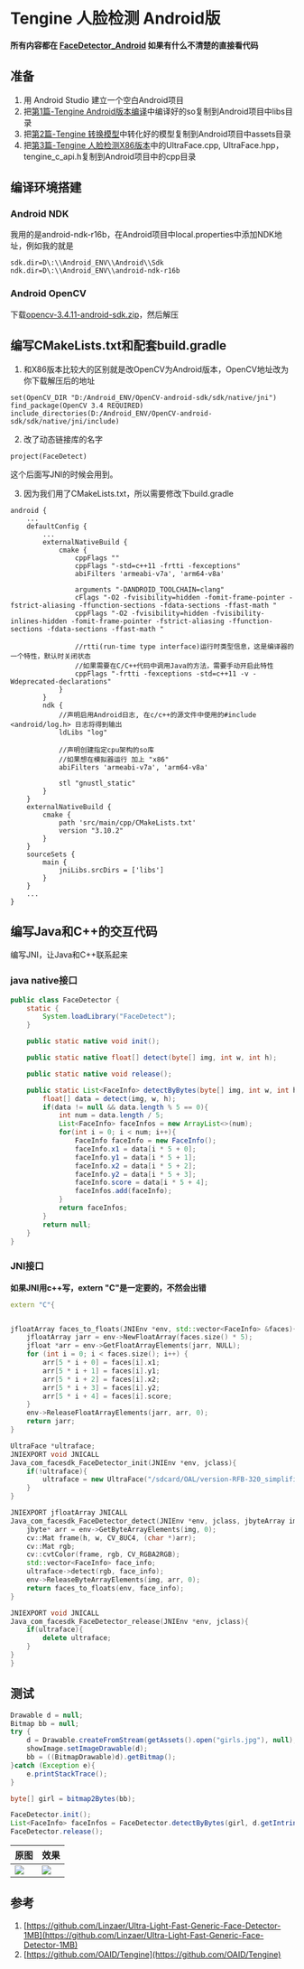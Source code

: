 # Tengine 人脸检测 Android版

**所有内容都在 [FaceDetector_Android](https://github.com/jiangzhongbo/Tengine_Tutorial/tree/master/3_FaceDetector_Android/Android) 如果有什么不清楚的直接看代码**

## 准备

1. 用 Android Studio 建立一个空白Android项目
2. 把[第1篇-Tengine Android版本编译](https://zhuanlan.zhihu.com/p/182743221)中编译好的so复制到Android项目中libs目录
3. 把[第2篇-Tengine 转换模型](https://zhuanlan.zhihu.com/p/187387769)中转化好的模型复制到Android项目中assets目录
4. 把[第3篇-Tengine 人脸检测X86版本](https://zhuanlan.zhihu.com/p/196450160)中的UltraFace.cpp, UltraFace.hpp， tengine_c_api.h复制到Android项目中的cpp目录

## 编译环境搭建

### Android NDK

我用的是android-ndk-r16b，在Android项目中local.properties中添加NDK地址，例如我的就是
```
sdk.dir=D\:\\Android_ENV\\Android\\Sdk
ndk.dir=D\:\\Android_ENV\\android-ndk-r16b
```

### Android OpenCV

下载[opencv-3.4.11-android-sdk.zip](https://github.com/opencv/opencv/releases/download/3.4.11/opencv-3.4.11-android-sdk.zip)，然后解压

## 编写CMakeLists.txt和配套build.gradle

1. 和X86版本比较大的区别就是改OpenCV为Android版本，OpenCV地址改为你下载解压后的地址

```
set(OpenCV_DIR "D:/Android_ENV/OpenCV-android-sdk/sdk/native/jni")
find_package(OpenCV 3.4 REQUIRED)
include_directories(D:/Android_ENV/OpenCV-android-sdk/sdk/native/jni/include)
```

2. 改了动态链接库的名字
```
project(FaceDetect)
```
这个后面写JNI的时候会用到。

3. 因为我们用了CMakeLists.txt，所以需要修改下build.gradle

```
android {
    ...
    defaultConfig {
        ...
        externalNativeBuild {
            cmake {
                cppFlags ""
                cppFlags "-std=c++11 -frtti -fexceptions"
                abiFilters 'armeabi-v7a', 'arm64-v8a'

                arguments "-DANDROID_TOOLCHAIN=clang"
                cFlags "-O2 -fvisibility=hidden -fomit-frame-pointer -fstrict-aliasing -ffunction-sections -fdata-sections -ffast-math "
                cppFlags "-O2 -fvisibility=hidden -fvisibility-inlines-hidden -fomit-frame-pointer -fstrict-aliasing -ffunction-sections -fdata-sections -ffast-math "

                //rtti(run-time type interface)运行时类型信息，这是编译器的一个特性，默认时关闭状态
                //如果需要在C/C++代码中调用Java的方法，需要手动开启此特性
                cppFlags "-frtti -fexceptions -std=c++11 -v -Wdeprecated-declarations"
            }
        }
        ndk {
            //声明启用Android日志, 在c/c++的源文件中使用的#include <android/log.h> 日志将得到输出
            ldLibs "log"

            //声明创建指定cpu架构的so库
            //如果想在模拟器运行 加上 "x86"
            abiFilters 'armeabi-v7a', 'arm64-v8a'

            stl "gnustl_static"
        }
    }
    externalNativeBuild {
        cmake {
            path 'src/main/cpp/CMakeLists.txt'
            version "3.10.2"
        }
    }
    sourceSets {
        main {
            jniLibs.srcDirs = ['libs']
        }
    }
    ...
}
```

## 编写Java和C++的交互代码

编写JNI，让Java和C++联系起来

### java native接口
```java
public class FaceDetector {
    static {
        System.loadLibrary("FaceDetect");
    }

    public static native void init();

    public static native float[] detect(byte[] img, int w, int h);

    public static native void release();

    public static List<FaceInfo> detectByBytes(byte[] img, int w, int h){
        float[] data = detect(img, w, h);
        if(data != null && data.length % 5 == 0){
            int num = data.length / 5;
            List<FaceInfo> faceInfos = new ArrayList<>(num);
            for(int i = 0; i < num; i++){
                FaceInfo faceInfo = new FaceInfo();
                faceInfo.x1 = data[i * 5 + 0];
                faceInfo.y1 = data[i * 5 + 1];
                faceInfo.x2 = data[i * 5 + 2];
                faceInfo.y2 = data[i * 5 + 3];
                faceInfo.score = data[i * 5 + 4];
                faceInfos.add(faceInfo);
            }
            return faceInfos;
        }
        return null;
    }
}
```

### JNI接口

**如果JNI用c++写，extern "C"是一定要的，不然会出错**

```c++
extern "C"{


jfloatArray faces_to_floats(JNIEnv *env, std::vector<FaceInfo> &faces){
    jfloatArray jarr = env->NewFloatArray(faces.size() * 5);
    jfloat *arr = env->GetFloatArrayElements(jarr, NULL);
    for (int i = 0; i < faces.size(); i++) {
        arr[5 * i + 0] = faces[i].x1;
        arr[5 * i + 1] = faces[i].y1;
        arr[5 * i + 2] = faces[i].x2;
        arr[5 * i + 3] = faces[i].y2;
        arr[5 * i + 4] = faces[i].score;
    }
    env->ReleaseFloatArrayElements(jarr, arr, 0);
    return jarr;
}

UltraFace *ultraface;
JNIEXPORT void JNICALL
Java_com_facesdk_FaceDetector_init(JNIEnv *env, jclass){
    if(!ultraface){
        ultraface = new UltraFace("/sdcard/OAL/version-RFB-320_simplified.tmfile", 320, 240, 4, 0.65);
    }
}

JNIEXPORT jfloatArray JNICALL
Java_com_facesdk_FaceDetector_detect(JNIEnv *env, jclass, jbyteArray img, jint w, jint h){
    jbyte* arr = env->GetByteArrayElements(img, 0);
    cv::Mat frame(h, w, CV_8UC4, (char *)arr);
    cv::Mat rgb;
    cv::cvtColor(frame, rgb, CV_RGBA2RGB);
    std::vector<FaceInfo> face_info;
    ultraface->detect(rgb, face_info);
    env->ReleaseByteArrayElements(img, arr, 0);
    return faces_to_floats(env, face_info);
}

JNIEXPORT void JNICALL
Java_com_facesdk_FaceDetector_release(JNIEnv *env, jclass){
    if(ultraface){
        delete ultraface;
    }
}
}
```
## 测试

```java
Drawable d = null;
Bitmap bb = null;
try {
    d = Drawable.createFromStream(getAssets().open("girls.jpg"), null);
    showImage.setImageDrawable(d);
    bb = ((BitmapDrawable)d).getBitmap();
}catch (Exception e){
    e.printStackTrace();
}

byte[] girl = bitmap2Bytes(bb);

FaceDetector.init();
List<FaceInfo> faceInfos = FaceDetector.detectByBytes(girl, d.getIntrinsicWidth(), d.getIntrinsicHeight());
FaceDetector.release();
```

|  原图   | 效果  |
|  ----  | ----  |
| ![](imgs/girls.jpg)  | ![](imgs/girls.png) |

## 参考

1. [https://github.com/Linzaer/Ultra-Light-Fast-Generic-Face-Detector-1MB](https://github.com/Linzaer/Ultra-Light-Fast-Generic-Face-Detector-1MB)
2. [https://github.com/OAID/Tengine](https://github.com/OAID/Tengine)